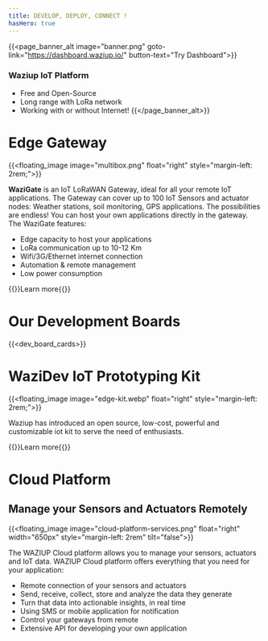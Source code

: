```yaml
---
title: DEVELOP, DEPLOY, CONNECT !
hasHero: true
---
```


{{<page_banner_alt  image="banner.png" goto-link="https://dashboard.waziup.io/" button-text="Try Dashboard">}}

### Waziup IoT Platform

- Free and Open-Source
- Long range with LoRa network
- Working with or without Internet!
{{</page_banner_alt>}}

Edge Gateway
============

{{<floating_image image="multibox.png" float="right" style="margin-left: 2rem;">}}

**WaziGate** is an IoT LoRaWAN Gateway, ideal for all your remote IoT applications. The Gateway can cover up to 100 IoT Sensors and actuator nodes: Weather stations, soil monitoring, GPS applications. The possibilities are endless! You can host your own applications directly in the gateway. The WaziGate features:

- Edge capacity to host your applications
- LoRa communication up to 10-12 Km
- Wifi/3G/Ethernet internet connection
- Automation & remote management
- Low power consumption

{{<button-learn-more link="/iot-edge-platform/wazigate">}}Learn more{{</button-learn-more>}}

Our Development Boards
======================

{{<dev_board_cards>}}


WaziDev IoT Prototyping Kit
===========================


{{<floating_image image="edge-kit.webp" float="right" style="margin-left: 2rem;">}}

Waziup has introduced an open source, low-cost, powerful and customizable iot kit to serve the need of enthusiasts.

{{<button-learn-more link="/iot-edge-platform/prototyping-kit" color="blm-orange">}}Learn more{{</button-learn-more>}}

Cloud Platform 
==============

## Manage your Sensors and Actuators Remotely

{{<floating_image image="cloud-platform-services.png" float="right" width="650px" style="margin-left: 2rem" tilt="false">}}

The WAZIUP Cloud platform allows you to manage your sensors, actuators and IoT data. WAZIUP Cloud platform offers everything that you need for your application:
- Remote connection of your sensors and actuators
- Send, receive, collect, store and analyze the data they generate
- Turn that data into actionable insights, in real time
- Using SMS or mobile application for notification
- Control your gateways from remote
- Extensive API for developing your own application

